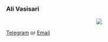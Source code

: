 ### Ali Vasisari

<p align="center">
  <a href="https://skillicons.dev">
    <img src="https://skillicons.dev/icons?i=git,cpp,androidstudio,django,idea,java,js,kotlin,py" />
  </a>
</p>

[Telegram](https://t.me/Alivasisari) or [Email](mailto:alivasisari1380@gmail.com)

